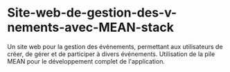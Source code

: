 # Site-web-de-gestion-des-v-nements-avec-MEAN-stack
Un site web pour la gestion des événements, permettant aux utilisateurs de créer, de gérer et de participer à divers événements. Utilisation de la pile MEAN pour le développement complet de l'application.
